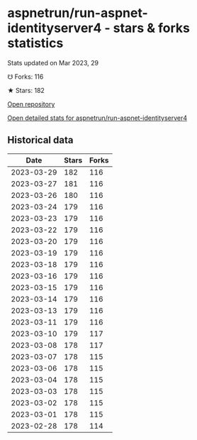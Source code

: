# aspnetrun/run-aspnet-identityserver4 - stars & forks statistics

Stats updated on Mar 2023, 29

☋ Forks: 116

★ Stars: 182

[Open repository](https://github.com/aspnetrun/run-aspnet-identityserver4)

[Open detailed stats for aspnetrun/run-aspnet-identityserver4](https://reviewgithub.com/rep/aspnetrun/run-aspnet-identityserver4)

## Historical data
| Date | Stars | Forks |
|------|-------|-------|
| 2023-03-29 | 182 | 116 | 
| 2023-03-27 | 181 | 116 | 
| 2023-03-26 | 180 | 116 | 
| 2023-03-24 | 179 | 116 | 
| 2023-03-23 | 179 | 116 | 
| 2023-03-22 | 179 | 116 | 
| 2023-03-20 | 179 | 116 | 
| 2023-03-19 | 179 | 116 | 
| 2023-03-18 | 179 | 116 | 
| 2023-03-16 | 179 | 116 | 
| 2023-03-15 | 179 | 116 | 
| 2023-03-14 | 179 | 116 | 
| 2023-03-13 | 179 | 116 | 
| 2023-03-11 | 179 | 116 | 
| 2023-03-10 | 179 | 117 | 
| 2023-03-08 | 178 | 117 | 
| 2023-03-07 | 178 | 115 | 
| 2023-03-06 | 178 | 115 | 
| 2023-03-04 | 178 | 115 | 
| 2023-03-03 | 178 | 115 | 
| 2023-03-02 | 178 | 115 | 
| 2023-03-01 | 178 | 115 | 
| 2023-02-28 | 178 | 114 | 

